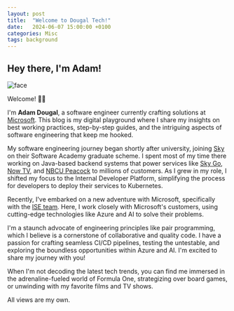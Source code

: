 ```yaml
---
layout: post
title:  "Welcome to Dougal Tech!"
date:   2024-06-07 15:00:00 +0100
categories: Misc
tags: background
---
```


## Hey there, I'm Adam!

![face](https://avatars.githubusercontent.com/u/1589887)

Welcome! 👋👋

I'm **Adam Dougal**, a software engineer currently crafting solutions at 
<a href="https://www.microsoft.com/en-gb" target="_blank">Microsoft</a>. This blog is my digital playground where I 
share my insights on best working practices, step-by-step guides, and the intriguing aspects of software engineering 
that keep me hooked.

My software engineering journey began shortly after university, joining 
<a href="https://www.sky.com/" target="_blank">Sky</a> on their Software Academy graduate scheme. I spent most of my 
time there working on Java-based backend systems that power services like 
<a href="https://www.sky.com/watch/sky-go/" target="_blank">Sky Go</a>, 
<a href="https://www.nowtv.com/" target="_blank">Now TV</a>,
and <a href="https://www.peacocktv.com/" target="_blank"> NBCU Peacock</a> to millions of customers. As I grew in my 
role, I shifted my focus to the Internal Developer Platform, simplifying the process for developers to deploy their 
services to Kubernetes.

Recently, I've embarked on a new adventure with Microsoft, specifically with the 
<a href="https://playbook.microsoft.com/code-with-engineering/ISE/" target="_blank">ISE team</a>. Here, I work closely 
with Microsoft's customers, using cutting-edge technologies like Azure and AI to solve their problems.

I'm a staunch advocate of engineering principles like pair programming, which I believe is a cornerstone of
collaborative and quality code. I have a passion for crafting seamless CI/CD pipelines, testing the untestable, and
exploring the boundless opportunities within Azure and AI. I'm excited to share my journey with you!

When I'm not decoding the latest tech trends, you can find me immersed in the adrenaline-fueled world of Formula
One, strategizing over board games, or unwinding with my favorite films and TV shows.

All views are my own.
